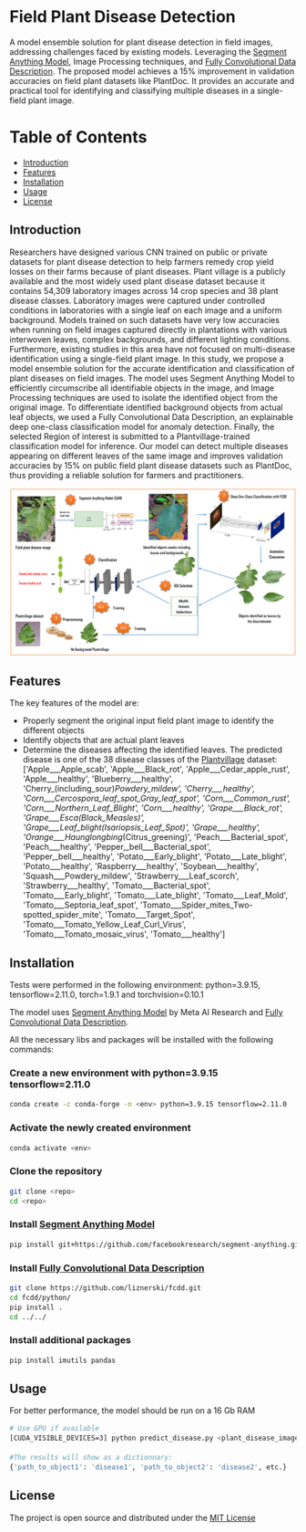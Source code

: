 # Field Plant Disease Detection

A model ensemble solution for plant disease detection in field images, addressing challenges faced by existing models. Leveraging the [Segment Anything Model](https://github.com/facebookresearch/segment-anything), Image Processing techniques, and [Fully Convolutional Data Description](https://github.com/liznerski/fcdd). The proposed model achieves a 15% improvement in validation accuracies on field plant datasets like PlantDoc. It provides an accurate and practical tool for identifying and classifying multiple diseases in a single-field plant image.

# Table of Contents

- [Introduction](#introduction)
- [Features](#features)
- [Installation](#installation)
- [Usage](#usage)
- [License](#license)

## Introduction

Researchers have designed various CNN trained on public or private datasets for plant disease detection to help farmers remedy crop yield losses on their farms because of plant diseases. Plant village is a publicly available and the most widely used plant disease dataset because it contains 54,309 laboratory images across 14 crop species and 38 plant disease classes. Laboratory images were captured under controlled conditions in laboratories with a single leaf on each image and a uniform background. Models trained on such datasets have very low accuracies when running on field images captured directly in plantations with various interwoven leaves, complex backgrounds, and different lighting conditions. Furthermore, existing studies in this area have not focused on multi-disease identification using a single-field plant image. In this study, we propose a model ensemble solution for the accurate identification and classification of plant diseases on field images. The model uses Segment Anything Model to efficiently circumscribe all identifiable objects in the image, and Image Processing techniques are used to isolate the identified object from the original image. To differentiate identified background objects from actual leaf objects, we used a Fully Convolutional Data Description, an explainable deep one-class classification model for anomaly detection. Finally, the selected Region of interest is submitted to a Plantvillage-trained classification model for inference. Our model can detect multiple diseases appearing on different leaves of the same image and improves validation accuracies by 15\% on public field plant disease datasets such as PlantDoc, thus providing a reliable solution for farmers and practitioners.

![Model Workflow](https://github.com/emmanuelmoupojou2/Field_Plant_Disease_Detection/blob/main/moupo25.PNG)

## Features

The key features of the model are:

- Properly segment the original input field plant image to identify the different objects
- Identify objects that are actual plant leaves
- Determine the diseases affecting the identified leaves. The predicted disease is one of the 38 disease classes of the [Plantvillage](https://github.com/gabrieldgf4/PlantVillage-Dataset) dataset: ['Apple___Apple_scab', 'Apple___Black_rot', 'Apple___Cedar_apple_rust', 'Apple___healthy',
                   'Blueberry___healthy', 'Cherry_(including_sour)___Powdery_mildew', 'Cherry___healthy',
                   'Corn___Cercospora_leaf_spot_Gray_leaf_spot', 'Corn___Common_rust', 'Corn___Northern_Leaf_Blight',
                   'Corn___healthy', 'Grape___Black_rot', 'Grape___Esca_(Black_Measles)',
                   'Grape___Leaf_blight_(Isariopsis_Leaf_Spot)', 'Grape___healthy',
                   'Orange___Haunglongbing_(Citrus_greening)', 'Peach___Bacterial_spot', 'Peach___healthy',
                   'Pepper,_bell___Bacterial_spot', 'Pepper,_bell___healthy', 'Potato___Early_blight',
                   'Potato___Late_blight', 'Potato___healthy', 'Raspberry___healthy', 'Soybean___healthy',
                   'Squash___Powdery_mildew', 'Strawberry___Leaf_scorch', 'Strawberry___healthy',
                   'Tomato___Bacterial_spot', 'Tomato___Early_blight', 'Tomato___Late_blight', 'Tomato___Leaf_Mold',
                   'Tomato___Septoria_leaf_spot', 'Tomato___Spider_mites_Two-spotted_spider_mite',
                   'Tomato___Target_Spot', 'Tomato___Tomato_Yellow_Leaf_Curl_Virus', 'Tomato___Tomato_mosaic_virus',
                   'Tomato___healthy']

## Installation

Tests were performed in the following environment: python=3.9.15, tensorflow=2.11.0, torch=1.9.1 and torchvision=0.10.1

The model uses [Segment Anything Model](https://github.com/facebookresearch/segment-anything) by Meta AI Research and [Fully Convolutional Data Description](https://github.com/liznerski/fcdd).

All the necessary libs and packages will be installed with the following commands:


### Create a new environment <env> with python=3.9.15 tensorflow=2.11.0 
```bash
conda create -c conda-forge -n <env> python=3.9.15 tensorflow=2.11.0
```

### Activate the newly created environment
```bash
conda activate <env>
```

### Clone the repository
```bash
git clone <repo>
cd <repo>
```

### Install [Segment Anything Model](https://github.com/facebookresearch/segment-anything)
```bash
pip install git+https://github.com/facebookresearch/segment-anything.git
```

### Install [Fully Convolutional Data Description](https://github.com/liznerski/fcdd)
```bash
git clone https://github.com/liznerski/fcdd.git
cd fcdd/python/
pip install .
cd ../../
```

### Install additional packages
```bash
pip install imutils pandas
```
## Usage

For better performance, the model should be run on a 16 Gb RAM
```bash
# Use GPU if available
[CUDA_VISIBLE_DEVICES=3] python predict_disease.py <plant_disease_image_path> <number_objects>

#The results will show as a dictionnary:
{'path_to_object1': 'disease1', 'path_to_object2': 'disease2', etc.}
```
## License

The project is open source and distributed under the [MIT License](https://chat.openai.com/c/LICENSE)
